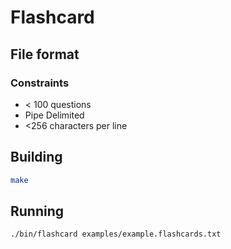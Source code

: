# Flashcard
## File format

### Constraints

* < 100 questions
* Pipe Delimited 
* <256 characters per line

## Building
```bash
make
```

## Running

```bash
./bin/flashcard examples/example.flashcards.txt 
```